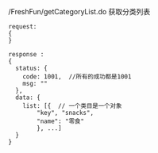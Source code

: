 /FreshFun/getCategoryList.do   获取分类列表

```
request:
{
}

response :
{
  status: {
    code: 1001,  //所有的成功都是1001
    msg: ""
  },
  data: {
    list: [{  // 一个类目是一个对象
        "key", "snacks",
        "name": "零食"
        }, ...]
  }
}
```
